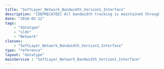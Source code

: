 ```yaml
---
title: "SoftLayer_Network_Bandwidth_Version1_Interface"
description: "[DEPRECATED] All bandwidth tracking is maintained through the switch that the bandwidth is used through.  All bandwidth is stored in a 'pod' repository.  An interface links the hardware switch with the pod repository identification number. This is only relevant to bandwidth data.  It is not common to use this. "
date: "2018-02-12"
tags:
    - "datatype"
    - "sldn"
    - "Network"
classes:
    - "SoftLayer_Network_Bandwidth_Version1_Interface"
type: "reference"
layout: "datatype"
mainService : "SoftLayer_Network_Bandwidth_Version1_Interface"
---
```


